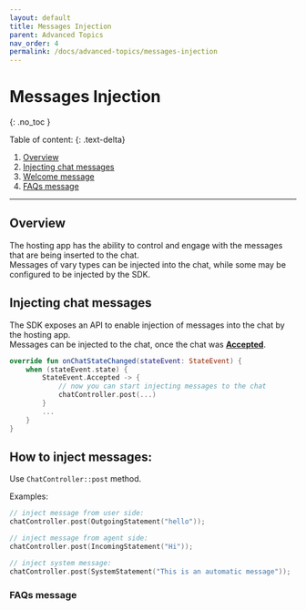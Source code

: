 ```yaml
---
layout: default
title: Messages Injection
parent: Advanced Topics
nav_order: 4
permalink: /docs/advanced-topics/messages-injection
---
```


# Messages Injection
{: .no_toc }

Table of content:
{: .text-delta}
1. [Overview](#overview)
2. [Injecting chat messages](#injecting-chat-messages)
3. [Welcome message](/docs/chat-configuration/extra/welcome-message)
4. [FAQs message](/docs/chat-configuration/extra/faqs-message)

---


## Overview
The hosting app has the ability to control and engage with the messages that are being inserted to the chat.  
Messages of vary types can be injected into the chat, while some may be configured to be injected by the SDK.  

## Injecting chat messages
The SDK exposes an API to enable injection of messages into the chat by the hosting app.  
Messages can be injected to the chat, once the chat was [**Accepted**](/docs/chat-configuration/tracking-events/chat-lifecycle#accepted). 

```kotlin
override fun onChatStateChanged(stateEvent: StateEvent) {
    when (stateEvent.state) {
        StateEvent.Accepted -> {
            // now you can start injecting messages to the chat 
            chatController.post(...)
        }
        ...
    }
}
```

## How to inject messages:

Use `ChatController::post` method.

Examples:
```kotlin
// inject message from user side:
chatController.post(OutgoingStatement("hello"));

// inject message from agent side:
chatController.post(IncomingStatement("Hi"));

// inject system message:
chatController.post(SystemStatement("This is an automatic message"));
```


### FAQs message